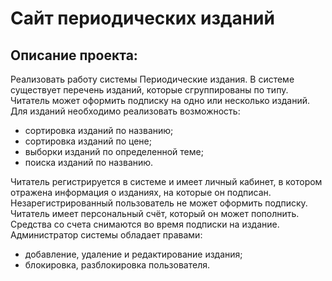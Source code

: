 # Сайт периодических изданий

## Описание проекта:

Реализовать работу системы Периодические издания. В системе существует перечень изданий, которые сгруппированы по типу.
Читатель может оформить подписку на одно или несколько изданий. Для изданий необходимо реализовать возможность:
- сортировка изданий по названию;
- сортировка изданий по цене;
- выборки изданий по определенной теме;
- поиска изданий по названию.

Читатель регистрируется в системе и имеет личный кабинет, в котором отражена информация о изданиях, на которые он подписан. Незарегистрированный пользователь не может оформить подписку.
Читатель имеет персональный счёт, который он может пополнить. Средства со счета снимаются во время подписки на издание.
Администратор системы обладает правами:
- добавление, удаление и редактирование издания;
- блокировка, разблокировка пользователя.

